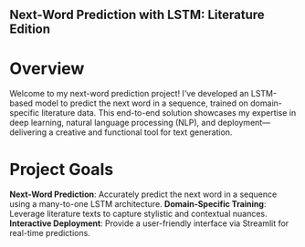 ## Next-Word Prediction with LSTM: Literature Edition
# Overview
Welcome to my next-word prediction project! I’ve developed an LSTM-based model to predict the next word in a sequence, trained on domain-specific literature data. This end-to-end solution showcases my expertise in deep learning, natural language processing (NLP), and deployment—delivering a creative and functional tool for text generation.

# Project Goals
**Next-Word Prediction**:     Accurately predict the next word in a sequence using a many-to-one LSTM architecture.
**Domain-Specific Training**: Leverage literature texts to capture stylistic and contextual nuances.
**Interactive Deployment**:   Provide a user-friendly interface via Streamlit for real-time predictions.
